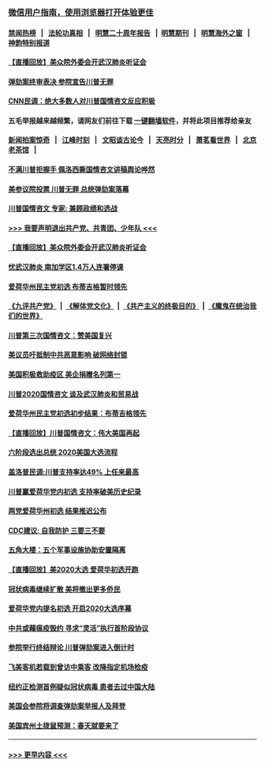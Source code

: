 ### [微信用户指南，使用浏览器打开体验更佳](https://github.com/gfw-breaker/banned-news1/blob/master/indexes/wechat-guide.md?t=0)
#### [禁闻热榜](热点新闻.md?t=0)  &nbsp;&nbsp;|&nbsp;&nbsp; [法轮功真相](https://github.com/gfw-breaker/truth/blob/master/README.md?t=0) &nbsp;&nbsp;|&nbsp;&nbsp; [明慧二十周年报告](https://github.com/gfw-breaker/mh-reports/blob/master/README.md?t=0) &nbsp;&nbsp;|&nbsp;&nbsp;[明慧期刊](https://github.com/gfw-breaker/mh-qikan) &nbsp;&nbsp;|&nbsp;&nbsp; [明慧海外之窗](https://github.com/gfw-breaker/mh-news/blob/master/README.md?t=0) &nbsp;&nbsp;|&nbsp;&nbsp; [神韵特别报道](https://github.com/gfw-breaker/mh-news/blob/master/shenyun.md?t=0)
#### [【直播回放】美众院外委会开武汉肺炎听证会](../pages/prog203/a102770446.md?t=02061233) 
#### [弹劾案终审表决 参院宣告川普无罪](../pages/prog203/a102770372.md?t=02061233) 
#### [CNN民调：绝大多数人对川普国情咨文反应积极](../pages/prog203/a102770266.md?t=02061233) 
#### 五毛举报越来越频繁，请网友们前往下载 [一键翻墙软件](https://github.com/gfw-breaker/ssr-accounts)，并将此项目推荐给亲友
#### [新闻拍案惊奇](https://github.com/gfw-breaker/banned-news1/blob/master/pages/link4.md) &nbsp;&nbsp;|&nbsp;&nbsp; [江峰时刻](https://github.com/gfw-breaker/banned-news1/blob/master/pages/link4.md) &nbsp;&nbsp;|&nbsp;&nbsp; [文昭谈古论今](https://github.com/gfw-breaker/banned-news1/blob/master/pages/link4.md) &nbsp;&nbsp;|&nbsp;&nbsp; [天亮时分](https://github.com/gfw-breaker/banned-news1/blob/master/pages/link4.md) &nbsp;&nbsp;|&nbsp;&nbsp; [萧茗看世界](https://github.com/gfw-breaker/banned-news1/blob/master/pages/link4.md) &nbsp;&nbsp;|&nbsp;&nbsp; [北京老茶馆](https://github.com/gfw-breaker/banned-news1/blob/master/pages/link4.md) &nbsp;&nbsp;|&nbsp;&nbsp; 
#### [不满川普拒握手 佩洛西撕国情咨文讲稿舆论哗然](../pages/prog203/a102770197.md?t=02061233) 
#### [美参议院投票 川普无罪 总统弹劾案落幕](../pages/prog203/a102770339.md?t=02061233) 
#### [川普国情咨文 专家: 兼顾政绩和选战](../pages/prog203/a102770277.md?t=02061233) 
#### [>>> 我要声明退出共产党、共青团、少年队 <<<](https://github.com/begood0513/goodnews/blob/master/quit/letter.md) 
#### [【直播回放】美众院外委会开武汉肺炎听证会](../pages/prog203/a102770210.md?t=02061233) 
#### [忧武汉肺炎 南加学区1.4万人连署停课](../pages/prog203/a102770166.md?t=02061233) 
#### [爱荷华州民主党初选 布蒂吉格暂时领先](../pages/prog203/a102770142.md?t=02061233) 
#### [《九评共产党》](https://github.com/begood0513/9ping.md/blob/master/README.md) &nbsp;|&nbsp; [《解体党文化》](../../../../jtdwh.md/blob/master/README.md)  &nbsp;|&nbsp; [《共产主义的终极目的》](../../../../gczydzjmd.md/blob/master/README.md) &nbsp;|&nbsp; [《魔鬼在统治我们的世界》](../../../../mgztzwmdsj.md/blob/master/README.md) 
#### [川普第三次国情咨文：赞美国复兴](../pages/prog203/a102770133.md?t=02061233) 
#### [美议员吁抵制中共恶意影响 破网络封锁](../pages/prog203/a102770069.md?t=02061233) 
#### [美国积极救助疫区 美企捐赠名列第一](../pages/prog203/a102770023.md?t=02061233) 
#### [川普2020国情咨文 谈及武汉肺炎和贸易战](../pages/prog203/a102769813.md?t=02061233) 
#### [爱荷华州民主党初选初步结果：布蒂吉格领先](../pages/prog203/a102769463.md?t=02061233) 
#### [【直播回放】川普国情咨文：伟大美国再起](../pages/prog203/a102768464.md?t=02061233) 
#### [六阶段选出总统 2020美国大选流程](../pages/prog203/a102769417.md?t=02061233) 
#### [盖洛普民调:川普支持率达49% 上任来最高](../pages/prog203/a102769331.md?t=02061233) 
#### [川普赢爱荷华党内初选 支持率破美历史纪录](../pages/prog203/a102769296.md?t=02061233) 
#### [两党爱荷华州初选 结果推迟公布](../pages/prog203/a102769256.md?t=02061233) 
#### [CDC建议: 自我防护 三要三不要](../pages/prog203/a102769261.md?t=02061233) 
#### [五角大楼：五个军事设施协助安置隔离](../pages/prog203/a102769237.md?t=02061233) 
#### [【直播回放】美2020大选 爱荷华初选开跑](../pages/prog203/a102768484.md?t=02061233) 
#### [冠状病毒继续扩散 美将撤出更多侨民](../pages/prog203/a102768407.md?t=02061233) 
#### [爱荷华党内提名初选 开启2020大选序幕](../pages/prog203/a102768451.md?t=02061233) 
#### [中共或藉瘟疫毁约 寻求“灵活”执行首阶段协议](../pages/prog203/a102768331.md?t=02061233) 
#### [参院举行终结辩论 川普弹劾案进入倒计时](../pages/prog203/a102768276.md?t=02061233) 
#### [飞美客机若载到曾访中乘客 改降指定机场检疫](../pages/prog203/a102767735.md?t=02061233) 
#### [纽约正检测首例疑似冠状病毒 患者去过中国大陆](../pages/prog203/a102767642.md?t=02061233) 
#### [美国会参院将调查弹劾案举报人及拜登](../pages/prog203/a102767546.md?t=02061233) 
#### [美国宾州土拨鼠预测：春天就要来了](../pages/prog203/a102767516.md?t=02061233) 

----
#### [ >>> 更早内容 <<< ](../indexes/prog203-earlier.md)

